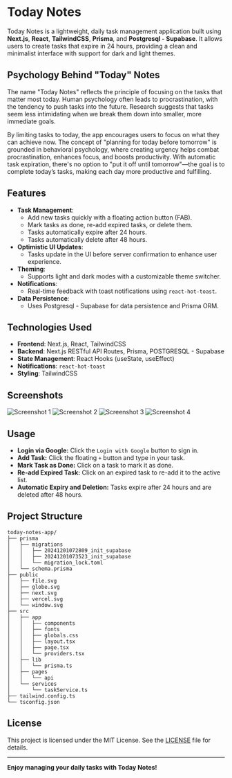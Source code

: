 # Today Notes

Today Notes is a lightweight, daily task management application built using **Next.js**, **React**, **TailwindCSS**, **Prisma**, and **Postgresql - Supabase**. It allows users to create tasks that expire in 24 hours, providing a clean and minimalist interface with support for dark and light themes.

## **Psychology Behind "Today" Notes**

The name "Today Notes" reflects the principle of focusing on the tasks that matter most today. Human psychology often leads to procrastination, with the tendency to push tasks into the future. Research suggests that tasks seem less intimidating when we break them down into smaller, more immediate goals.

By limiting tasks to today, the app encourages users to focus on what they can achieve now. The concept of "planning for today before tomorrow" is grounded in behavioral psychology, where creating urgency helps combat procrastination, enhances focus, and boosts productivity. With automatic task expiration, there's no option to "put it off until tomorrow"—the goal is to complete today’s tasks, making each day more productive and fulfilling.

## **Features**
- **Task Management**:
  - Add new tasks quickly with a floating action button (FAB).
  - Mark tasks as done, re-add expired tasks, or delete them.
  - Tasks automatically expire after 24 hours.
  - Tasks automatically delete after 48 hours.
- **Optimistic UI Updates**:
  - Tasks update in the UI before server confirmation to enhance user experience.
- **Theming**:
  - Supports light and dark modes with a customizable theme switcher.
- **Notifications**:
  - Real-time feedback with toast notifications using `react-hot-toast`.
- **Data Persistence**:
  - Uses Postgresql - Supabase for data persistence and Prisma ORM.

## **Technologies Used**
- **Frontend**: Next.js, React, TailwindCSS
- **Backend**: Next.js RESTful API Routes, Prisma, POSTGRESQL - Supabase
- **State Management**: React Hooks (useState, useEffect)
- **Notifications**: `react-hot-toast`
- **Styling**: TailwindCSS

## **Screenshots**
![Screenshot 1](medias/1.png)
![Screenshot 2](medias/2.png)
![Screenshot 3](medias/3.png)
![Screenshot 4](medias/4.png)

## **Usage**

- **Login via Google:** Click the `Login with Google` button to sign in.
- **Add Task:** Click the floating `+` button and type in your task.
- **Mark Task as Done:** Click on a task to mark it as done.
- **Re-add Expired Task:** Click on an expired task to re-add it to the active list.
- **Automatic Expiry and Deletion:** Tasks expire after 24 hours and are deleted after 48 hours.

## **Project Structure**
```
today-notes-app/
├── prisma
│   ├── migrations
│   │   ├── 20241201072809_init_supabase
│   │   ├── 20241201073523_init_supabase
│   │   └── migration_lock.toml
│   └── schema.prisma
├── public
│   ├── file.svg
│   ├── globe.svg
│   ├── next.svg
│   ├── vercel.svg
│   └── window.svg
├── src
│   ├── app
│   │   ├── components
│   │   ├── fonts
│   │   ├── globals.css
│   │   ├── layout.tsx
│   │   ├── page.tsx
│   │   └── providers.tsx
│   ├── lib
│   │   └── prisma.ts
│   ├── pages
│   │   └── api
│   └── services
│       └── taskService.ts
├── tailwind.config.ts
└── tsconfig.json
```
## **License**
This project is licensed under the MIT License. See the [LICENSE](LICENSE) file for details.

---

**Enjoy managing your daily tasks with Today Notes!**